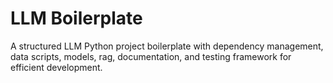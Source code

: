 # LLM Boilerplate
A structured LLM Python project boilerplate with dependency management, data scripts, models, rag, documentation, and testing framework for efficient development.
